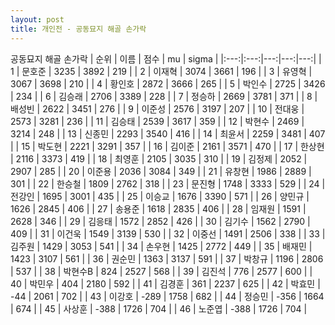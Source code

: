 ```yaml
---
layout: post
title: 개인전 - 공동묘지 해골 손가락
---
```


공동묘지 해골 손가락
| 순위 | 이름 | 점수 | mu | sigma |
|:---:|:---:|---:|---:|---:|
| 1 | 문호준 | 3235 | 3892 | 219 |
| 2 | 이재혁 | 3074 | 3661 | 196 |
| 3 | 유영혁 | 3067 | 3698 | 210 |
| 4 | 황인호 | 2872 | 3666 | 265 |
| 5 | 박인수 | 2725 | 3426 | 234 |
| 6 | 김승래 | 2706 | 3389 | 228 |
| 7 | 정승하 | 2669 | 3781 | 371 |
| 8 | 배성빈 | 2622 | 3451 | 276 |
| 9 | 이준성 | 2576 | 3197 | 207 |
| 10 | 전대웅 | 2573 | 3281 | 236 |
| 11 | 김승태 | 2539 | 3617 | 359 |
| 12 | 박현수 | 2469 | 3214 | 248 |
| 13 | 신종민 | 2293 | 3540 | 416 |
| 14 | 최윤서 | 2259 | 3481 | 407 |
| 15 | 박도현 | 2221 | 3291 | 357 |
| 16 | 김이준 | 2161 | 3571 | 470 |
| 17 | 한상현 | 2116 | 3373 | 419 |
| 18 | 최영훈 | 2105 | 3035 | 310 |
| 19 | 김정제 | 2052 | 2907 | 285 |
| 20 | 이준용 | 2036 | 3084 | 349 |
| 21 | 유창현 | 1986 | 2889 | 301 |
| 22 | 한승철 | 1809 | 2762 | 318 |
| 23 | 문진형 | 1748 | 3333 | 529 |
| 24 | 전강인 | 1695 | 3001 | 435 |
| 25 | 이승교 | 1676 | 3390 | 571 |
| 26 | 양민규 | 1626 | 2845 | 406 |
| 27 | 송용준 | 1618 | 2835 | 406 |
| 28 | 임재원 | 1591 | 2628 | 346 |
| 29 | 김응태 | 1572 | 2852 | 426 |
| 30 | 김기수 | 1562 | 2790 | 409 |
| 31 | 이건욱 | 1549 | 3139 | 530 |
| 32 | 이중선 | 1491 | 2506 | 338 |
| 33 | 김주원 | 1429 | 3053 | 541 |
| 34 | 손우현 | 1425 | 2772 | 449 |
| 35 | 배재민 | 1423 | 3107 | 561 |
| 36 | 권순민 | 1363 | 3137 | 591 |
| 37 | 박창규 | 1196 | 2806 | 537 |
| 38 | 박현수B | 824 | 2527 | 568 |
| 39 | 김진석 | 776 | 2577 | 600 |
| 40 | 박민우 | 404 | 2180 | 592 |
| 41 | 김경훈 | 361 | 2237 | 625 |
| 42 | 박효민 | -44 | 2061 | 702 |
| 43 | 이강호 | -289 | 1758 | 682 |
| 44 | 정승민 | -356 | 1664 | 674 |
| 45 | 사상훈 | -388 | 1726 | 704 |
| 46 | 노준엽 | -388 | 1726 | 704 |
